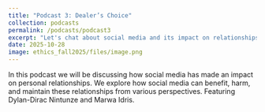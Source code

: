 ```yaml
---
title: "Podcast 3: Dealer’s Choice"
collection: podcasts
permalink: /podcasts/podcast3
excerpt: "Let's chat about social media and its impact on relationships."
date: 2025-10-28
image: ethics_fall2025/files/image.png
---
```

In this podcast we will be discussing how social media has made an impact on personal relationships. We explore how social media can benefit, harm, and maintain these relationships from various perspectives. Featuring Dylan-Dirac Nintunze and Marwa Idris.
